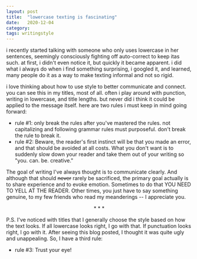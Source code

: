 ```yaml
---
layout: post
title:  "lowercase texting is fascinating"
date:   2020-12-04
category: 
tags: writingstyle
---
```


i recently started talking with someone who only uses lowercase in her sentences, seemingly consciously fighting off auto-correct to keep itas such. at first, i didn't even notice it, but quickly it became apparent. i did what i always do when i find something surprising, i googled it, and learned, many people do it as a way to make texting informal and not so rigid. 

i love thinking about how to use style to better communicate and connect. you can see this in my titles, most of all. often i play around with punction, writing in lowercase, and title lengths. but never did i think it could be applied to the message itself. here are two rules i must keep in mind going forward:
- rule #1: only break the rules after you've mastered the rules. not capitalizing and following grammar rules must purposeful. don't break the rule to break it.
- rule #2: Beware, the reader's first instinct will be that you made an error, and that should be avoided at all costs. What you don't want is to suddenly slow down your reader and take them out of your writing so "you. can. be. creative."

The goal of writing I've always thought is to communicate clearly. And although that should ~~never~~ rarely be sacrificed, the primary goal actually is to share experience and to evoke emotion. Sometimes to do that YOU NEED TO YELL AT THE READER. Other times, you just have to say something genuine, to my few friends who read my meanderings -- I appreciate you.

<p style="text-align: center;"> * * * </p>

P.S. I've noticed with titles that I generally choose the style based on how the text looks. If all lowercase looks right, I go with that. If punctuation looks right, I go with it. After seeing this blog posted, I thought it was quite ugly and unappealing. So, I have a third rule:
- rule #3: Trust your eye! 
